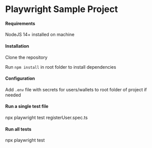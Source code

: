 # Playwright Sample Project

#### Requirements
NodeJS 14+ installed on machine

#### Installation

Clone the repository

Run `npm install` in root folder to install dependencies

#### Configuration
Add `.env` file with secrets for users/wallets to root folder of project if needed

#### Run a single test file

npx playwright test registerUser.spec.ts

#### Run all tests

npx playwright test
